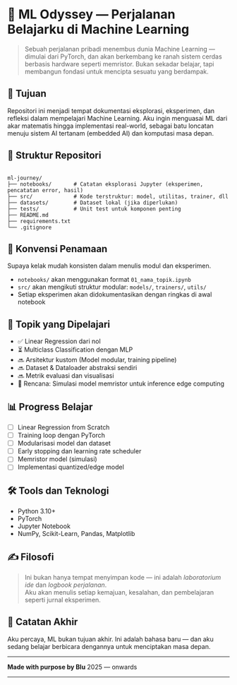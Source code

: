 # 🌌 ML Odyssey — Perjalanan Belajarku di Machine Learning

> Sebuah perjalanan pribadi menembus dunia Machine Learning — dimulai dari PyTorch, dan akan berkembang ke ranah sistem cerdas berbasis hardware seperti memristor. Bukan sekadar belajar, tapi membangun fondasi untuk mencipta sesuatu yang berdampak.

## 🎯 Tujuan

Repositori ini menjadi tempat dokumentasi eksplorasi, eksperimen, dan refleksi dalam mempelajari Machine Learning. Aku ingin menguasai ML dari akar matematis hingga implementasi real-world, sebagai batu loncatan menuju sistem AI tertanam (embedded AI) dan komputasi masa depan.

## 🧭 Struktur Repositori

```

ml-journey/
├── notebooks/       # Catatan eksplorasi Jupyter (eksperimen, pencatatan error, hasil)
├── src/             # Kode terstruktur: model, utilitas, trainer, dll
├── datasets/        # Dataset lokal (jika diperlukan)
├── tests/           # Unit test untuk komponen penting
├── README.md
├── requirements.txt
└── .gitignore

````

## 🧾 Konvensi Penamaan
Supaya kelak mudah konsisten dalam menulis modul dan eksperimen.

- `notebooks/` akan menggunakan format `01_nama_topik.ipynb`
- `src/` akan mengikuti struktur modular: `models/`, `trainers/`, `utils/`
- Setiap eksperimen akan didokumentasikan dengan ringkas di awal notebook

## 📘 Topik yang Dipelajari

- ✅ Linear Regression dari nol
- ⏳ Multiclass Classification dengan MLP
- 🔜 Arsitektur kustom (Model modular, training pipeline)
- 🔜 Dataset & Dataloader abstraksi sendiri
- 🔜 Metrik evaluasi dan visualisasi
- 🌟 Rencana: Simulasi model memristor untuk inference edge computing

## 📊 Progress Belajar

- [ ] Linear Regression from Scratch
- [ ] Training loop dengan PyTorch
- [ ] Modularisasi model dan dataset
- [ ] Early stopping dan learning rate scheduler
- [ ] Memristor model (simulasi)
- [ ] Implementasi quantized/edge model

## 🛠️ Tools dan Teknologi

- Python 3.10+
- PyTorch
- Jupyter Notebook
- NumPy, Scikit-Learn, Pandas, Matplotlib

## ✍️ Filosofi

> Ini bukan hanya tempat menyimpan kode — ini adalah *laboratorium ide* dan *logbook perjalanan*.  
Aku akan menulis setiap kemajuan, kesalahan, dan pembelajaran seperti jurnal eksperimen.

## 🚧 Catatan Akhir

Aku percaya, ML bukan tujuan akhir. Ini adalah bahasa baru — dan aku sedang belajar berbicara dengannya untuk menciptakan masa depan.

---

**Made with purpose by Blu**
2025 — onwards

---


